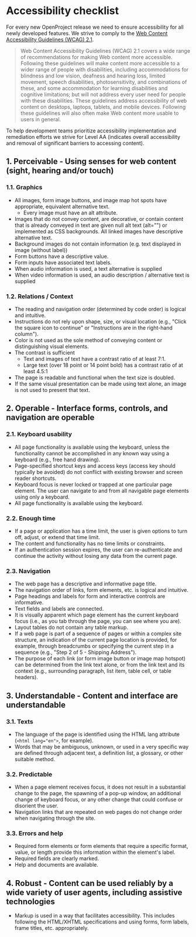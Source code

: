 # Accessibility checklist

For every new OpenProject release we need to ensure accessibility for all newly developed features. We strive to comply to the [Web Content Accessibility Guidelines (WCAG) 2.1](https://www.w3.org/TR/WCAG21/).

> Web Content Accessibility Guidelines (WCAG) 2.1 covers a wide range of recommendations for making Web content more accessible. Following these guidelines will make content more accessible to a wider range of people with disabilities, including accommodations for blindness and low vision, deafness and hearing loss, limited movement, speech disabilities, photosensitivity, and combinations of these, and some accommodation for learning disabilities and cognitive limitations; but will not address every user need for people with these disabilities. These guidelines address accessibility of web content on desktops, laptops, tablets, and mobile devices. Following these guidelines will also often make Web content more usable to users in general.

To help development teams prioritize accessibility implementation and remediation efforts we strive for Level AA (indicates overall accessibility and removal of significant barriers to accessing content).

## 1. Perceivable - Using senses for web content (sight, hearing and/or touch)

### 1.1. Graphics
* All images, form image buttons, and image map hot spots have appropriate, equivalent alternative text.
  * Every image must have an alt attribute.
* Images that do not convey content, are decorative, or contain content that is already conveyed in text are given null alt text (alt="") or implemented as CSS backgrounds. All linked images have descriptive alternative text.
* Background images do not contain information (e.g. text displayed in image (without label))
* Form buttons have a descriptive value.
* Form inputs have associated text labels.
* When audio information is used, a text alternative is supplied
* When video information is used, an audio description / alternative text is supplied

### 1.2. Relations / Context
* The reading and navigation order (determined by code order) is logical and intuitive.
* Instructions do not rely upon shape, size, or visual location (e.g., "Click the square icon to continue" or "Instructions are in the right-hand column").
* Color is not used as the sole method of conveying content or distinguishing visual elements.
* The contrast is sufficient
  * Text and images of text have a contrast ratio of at least 7:1.
  * Large text (over 18 point or 14 point bold) has a contrast ratio of at least 4.5:1
* The page is readable and functional when the text size is doubled.
* If the same visual presentation can be made using text alone, an image is not used to present that text.

## 2. Operable - Interface forms, controls, and navigation are operable

### 2.1. Keyboard usability
* All page functionality is available using the keyboard, unless the functionality cannot be accomplished in any known way using a keyboard (e.g., free hand drawing).
* Page-specified shortcut keys and access keys (access key should typically be avoided) do not conflict with existing browser and screen reader shortcuts.
* Keyboard focus is never locked or trapped at one particular page element. The user can navigate to and from all navigable page elements using only a keyboard.
* All page functionality is available using the keyboard.

### 2.2. Enough time
* If a page or application has a time limit, the user is given options to turn off, adjust, or extend that time limit.
* The content and functionality has no time limits or constraints.
* If an authentication session expires, the user can re-authenticate and continue the activity without losing any data from the current page.

### 2.3. Navigation
* The web page has a descriptive and informative page title.
* The navigation order of links, form elements, etc. is logical and intuitive.
* Page headings and labels for form and interactive controls are informative.
* Text fields and labels are connected.
* It is visually apparent which page element has the current keyboard focus (i.e., as you tab through the page, you can see where you are).
* Layout tables do not contain any table markup.
* If a web page is part of a sequence of pages or within a complex site structure, an indication of the current page location is provided, for example, through breadcrumbs or specifying the current step in a sequence (e.g., "Step 2 of 5 - Shipping Address").
* The purpose of each link (or form image button or image map hotspot) can be determined from the link text alone, or from the link text and its context (e.g., surrounding paragraph, list item, table cell, or table headers).

## 3. Understandable - Content and interface are understandable

### 3.1. Texts
* The language of the page is identified using the HTML lang attribute (`<html lang="en">`, for example).
* Words that may be ambiguous, unknown, or used in a very specific way are defined through adjacent text, a definition list, a glossary, or other suitable method.

### 3.2. Predictable
* When a page element receives focus, it does not result in a substantial change to the page, the spawning of a pop-up window, an additional change of keyboard focus, or any other change that could confuse or disorient the user.
* Navigation links that are repeated on web pages do not change order when navigating through the site.

### 3.3. Errors and help
* Required form elements or form elements that require a specific format, value, or length provide this information within the element's label.
* Required fields are clearly marked.
* Help and documents are available.

## 4. Robust - Content can be used reliably by a wide variety of user agents, including assistive technologies
* Markup is used in a way that facilitates accessibility. This includes following the HTML/XHTML specifications and using forms, form labels, frame titles, etc. appropriately.

